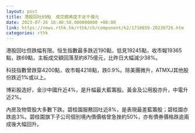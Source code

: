 ```yaml
---
layout: post
title: 港股回吐69點　成交額再度不足千億元
date: 2023-07-26 16:40:58.000000000 +08:00
link: https://news.rthk.hk/rthk/ch/component/k2/1710659-20230726.htm
categories: rthk
---
```


港股回吐但跌幅有限。恒生指數最多跌近190點，低見19245點，收市報19365點，跌69點，主板成交額回落至約875億元，比昨日大幅減少38%。

科技指數曾跌穿4200點，收市報4218點，跌0.9%。除美團微升，ATMXJ其他股份跌近1%或以上。

博彩股造好，金沙中國升近4%，是升幅最大藍籌股。黃金及公用股亦升，中電升近2%。

內房及物管股大多數下跌。碧桂園服務回吐近8%，是表現最差藍籌股；碧桂園亦跌逾3%。碧桂園旗下子公司個別境內債價格曾急挫約50%，亦有債券價格跌逾兩成後大幅回升。
